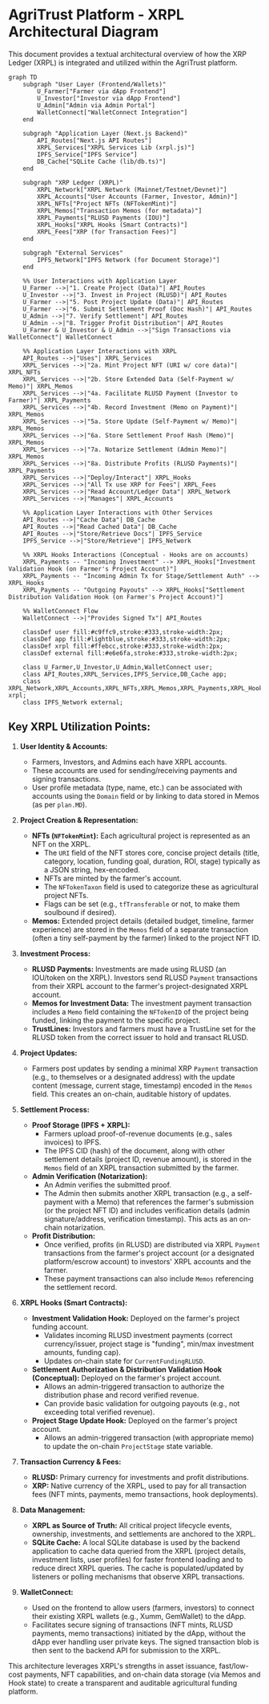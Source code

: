 # AgriTrust Platform - XRPL Architectural Diagram

This document provides a textual architectural overview of how the XRP Ledger (XRPL) is integrated and utilized within the AgriTrust platform.

```mermaid
graph TD
    subgraph "User Layer (Frontend/Wallets)"
        U_Farmer["Farmer via dApp Frontend"]
        U_Investor["Investor via dApp Frontend"]
        U_Admin["Admin via Admin Portal"]
        WalletConnect["WalletConnect Integration"]
    end

    subgraph "Application Layer (Next.js Backend)"
        API_Routes["Next.js API Routes"]
        XRPL_Services["XRPL Services Lib (xrpl.js)"]
        IPFS_Service["IPFS Service"]
        DB_Cache["SQLite Cache (lib/db.ts)"]
    end

    subgraph "XRP Ledger (XRPL)"
        XRPL_Network["XRPL Network (Mainnet/Testnet/Devnet)"]
        XRPL_Accounts["User Accounts (Farmer, Investor, Admin)"]
        XRPL_NFTs["Project NFTs (NFTokenMint)"]
        XRPL_Memos["Transaction Memos (for metadata)"]
        XRPL_Payments["RLUSD Payments (IOU)"]
        XRPL_Hooks["XRPL Hooks (Smart Contracts)"]
        XRPL_Fees["XRP (for Transaction Fees)"]
    end

    subgraph "External Services"
        IPFS_Network["IPFS Network (for Document Storage)"]
    end

    %% User Interactions with Application Layer
    U_Farmer -->|"1. Create Project (Data)"| API_Routes
    U_Investor -->|"3. Invest in Project (RLUSD)"| API_Routes
    U_Farmer -->|"5. Post Project Update (Data)"| API_Routes
    U_Farmer -->|"6. Submit Settlement Proof (Doc Hash)"| API_Routes
    U_Admin -->|"7. Verify Settlement"| API_Routes
    U_Admin -->|"8. Trigger Profit Distribution"| API_Routes
    U_Farmer & U_Investor & U_Admin -->|"Sign Transactions via WalletConnect"| WalletConnect

    %% Application Layer Interactions with XRPL
    API_Routes -->|"Uses"| XRPL_Services
    XRPL_Services -->|"2a. Mint Project NFT (URI w/ core data)"| XRPL_NFTs
    XRPL_Services -->|"2b. Store Extended Data (Self-Payment w/ Memo)"| XRPL_Memos
    XRPL_Services -->|"4a. Facilitate RLUSD Payment (Investor to Farmer)"| XRPL_Payments
    XRPL_Services -->|"4b. Record Investment (Memo on Payment)"| XRPL_Memos
    XRPL_Services -->|"5a. Store Update (Self-Payment w/ Memo)"| XRPL_Memos
    XRPL_Services -->|"6a. Store Settlement Proof Hash (Memo)"| XRPL_Memos
    XRPL_Services -->|"7a. Notarize Settlement (Admin Memo)"| XRPL_Memos
    XRPL_Services -->|"8a. Distribute Profits (RLUSD Payments)"| XRPL_Payments
    XRPL_Services -->|"Deploy/Interact"| XRPL_Hooks
    XRPL_Services -->|"All Tx use XRP for Fees"| XRPL_Fees
    XRPL_Services -->|"Read Account/Ledger Data"| XRPL_Network
    XRPL_Services -->|"Manages"| XRPL_Accounts

    %% Application Layer Interactions with Other Services
    API_Routes -->|"Cache Data"| DB_Cache
    API_Routes -->|"Read Cached Data"| DB_Cache
    API_Routes -->|"Store/Retrieve Docs"| IPFS_Service
    IPFS_Service -->|"Store/Retrieve"| IPFS_Network

    %% XRPL Hooks Interactions (Conceptual - Hooks are on accounts)
    XRPL_Payments -- "Incoming Investment" --> XRPL_Hooks["Investment Validation Hook (on Farmer's Project Account)"]
    XRPL_Payments -- "Incoming Admin Tx for Stage/Settlement Auth" --> XRPL_Hooks
    XRPL_Payments -- "Outgoing Payouts" --> XRPL_Hooks["Settlement Distribution Validation Hook (on Farmer's Project Account)"]

    %% WalletConnect Flow
    WalletConnect -->|"Provides Signed Tx"| API_Routes

    classDef user fill:#c9ffc9,stroke:#333,stroke-width:2px;
    classDef app fill:#lightblue,stroke:#333,stroke-width:2px;
    classDef xrpl fill:#ffebcc,stroke:#333,stroke-width:2px;
    classDef external fill:#e6e6fa,stroke:#333,stroke-width:2px;

    class U_Farmer,U_Investor,U_Admin,WalletConnect user;
    class API_Routes,XRPL_Services,IPFS_Service,DB_Cache app;
    class XRPL_Network,XRPL_Accounts,XRPL_NFTs,XRPL_Memos,XRPL_Payments,XRPL_Hooks,XRPL_Fees xrpl;
    class IPFS_Network external;
```

## Key XRPL Utilization Points:

1.  **User Identity & Accounts:**
    *   Farmers, Investors, and Admins each have XRPL accounts.
    *   These accounts are used for sending/receiving payments and signing transactions.
    *   User profile metadata (type, name, etc.) can be associated with accounts using the `Domain` field or by linking to data stored in Memos (as per `plan.MD`).

2.  **Project Creation & Representation:**
    *   **NFTs (`NFTokenMint`):** Each agricultural project is represented as an NFT on the XRPL.
        *   The `URI` field of the NFT stores core, concise project details (title, category, location, funding goal, duration, ROI, stage) typically as a JSON string, hex-encoded.
        *   NFTs are minted by the farmer's account.
        *   The `NFTokenTaxon` field is used to categorize these as agricultural project NFTs.
        *   Flags can be set (e.g., `tfTransferable` or not, to make them soulbound if desired).
    *   **Memos:** Extended project details (detailed budget, timeline, farmer experience) are stored in the `Memos` field of a separate transaction (often a tiny self-payment by the farmer) linked to the project NFT ID.

3.  **Investment Process:**
    *   **RLUSD Payments:** Investments are made using RLUSD (an IOU/token on the XRPL). Investors send RLUSD `Payment` transactions from their XRPL account to the farmer's project-designated XRPL account.
    *   **Memos for Investment Data:** The investment payment transaction includes a `Memo` field containing the `NFTokenID` of the project being funded, linking the payment to the specific project.
    *   **TrustLines:** Investors and farmers must have a TrustLine set for the RLUSD token from the correct issuer to hold and transact RLUSD.

4.  **Project Updates:**
    *   Farmers post updates by sending a minimal XRP `Payment` transaction (e.g., to themselves or a designated address) with the update content (message, current stage, timestamp) encoded in the `Memos` field. This creates an on-chain, auditable history of updates.

5.  **Settlement Process:**
    *   **Proof Storage (IPFS + XRPL):**
        *   Farmers upload proof-of-revenue documents (e.g., sales invoices) to IPFS.
        *   The IPFS CID (hash) of the document, along with other settlement details (project ID, revenue amount), is stored in the `Memos` field of an XRPL transaction submitted by the farmer.
    *   **Admin Verification (Notarization):**
        *   An Admin verifies the submitted proof.
        *   The Admin then submits another XRPL transaction (e.g., a self-payment with a Memo) that references the farmer's submission (or the project NFT ID) and includes verification details (admin signature/address, verification timestamp). This acts as an on-chain notarization.
    *   **Profit Distribution:**
        *   Once verified, profits (in RLUSD) are distributed via XRPL `Payment` transactions from the farmer's project account (or a designated platform/escrow account) to investors' XRPL accounts and the farmer.
        *   These payment transactions can also include `Memos` referencing the settlement record.

6.  **XRPL Hooks (Smart Contracts):**
    *   **Investment Validation Hook:** Deployed on the farmer's project funding account.
        *   Validates incoming RLUSD investment payments (correct currency/issuer, project stage is "funding", min/max investment amounts, funding cap).
        *   Updates on-chain state for `CurrentFundingRLUSD`.
    *   **Settlement Authorization & Distribution Validation Hook (Conceptual):** Deployed on the farmer's project account.
        *   Allows an admin-triggered transaction to authorize the distribution phase and record verified revenue.
        *   Can provide basic validation for outgoing payouts (e.g., not exceeding total verified revenue).
    *   **Project Stage Update Hook:** Deployed on the farmer's project account.
        *   Allows an admin-triggered transaction (with appropriate memo) to update the on-chain `ProjectStage` state variable.

7.  **Transaction Currency & Fees:**
    *   **RLUSD:** Primary currency for investments and profit distributions.
    *   **XRP:** Native currency of the XRPL, used to pay for all transaction fees (NFT mints, payments, memo transactions, hook deployments).

8.  **Data Management:**
    *   **XRPL as Source of Truth:** All critical project lifecycle events, ownership, investments, and settlements are anchored to the XRPL.
    *   **SQLite Cache:** A local SQLite database is used by the backend application to cache data queried from the XRPL (project details, investment lists, user profiles) for faster frontend loading and to reduce direct XRPL queries. The cache is populated/updated by listeners or polling mechanisms that observe XRPL transactions.

9.  **WalletConnect:**
    *   Used on the frontend to allow users (farmers, investors) to connect their existing XRPL wallets (e.g., Xumm, GemWallet) to the dApp.
    *   Facilitates secure signing of transactions (NFT mints, RLUSD payments, memo transactions) initiated by the dApp, without the dApp ever handling user private keys. The signed transaction blob is then sent to the backend API for submission to the XRPL.

This architecture leverages XRPL's strengths in asset issuance, fast/low-cost payments, NFT capabilities, and on-chain data storage (via Memos and Hook state) to create a transparent and auditable agricultural funding platform.